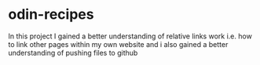 # odin-recipes

In this project I gained a better understanding of relative links work i.e. how to link other pages within my own website and i also gained a better understanding of pushing files to github